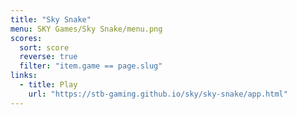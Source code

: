 ```yaml
---
title: "Sky Snake"
menu: SKY Games/Sky Snake/menu.png
scores:
  sort: score
  reverse: true
  filter: "item.game == page.slug"
links:
  - title: Play
    url: "https://stb-gaming.github.io/sky/sky-snake/app.html"
---
```

